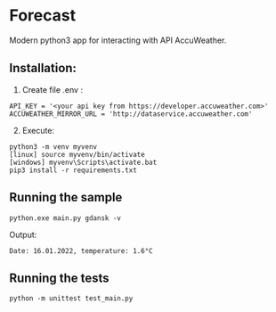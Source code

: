 
# Forecast

Modern python3 app for interacting with API AccuWeather.

## Installation:
1.  Create file .env :
```
API_KEY = '<your api key from https://developer.accuweather.com>'  
ACCUWEATHER_MIRROR_URL = 'http://dataservice.accuweather.com'
```
2.  Execute:
```
python3 -m venv myvenv
[linux] source myvenv/bin/activate
[windows] myvenv\Scripts\activate.bat
pip3 install -r requirements.txt
```
## Running the sample
```
python.exe main.py gdansk -v
```
Output:
```
Date: 16.01.2022, temperature: 1.6°C
```
## Running the tests
```
python -m unittest test_main.py
```
